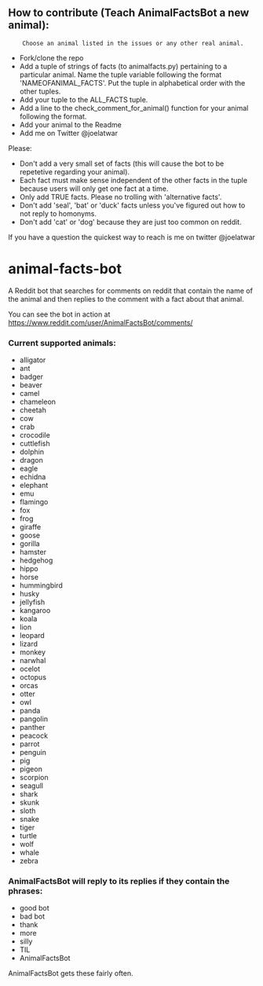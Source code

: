 ## How to contribute (Teach AnimalFactsBot a new animal):
        Choose an animal listed in the issues or any other real animal.

* Fork/clone the repo
* Add a tuple of strings of facts (to animalfacts.py) pertaining to a particular animal. Name the tuple variable following the format 'NAMEOFANIMAL_FACTS'. Put the tuple in alphabetical order with the other tuples.
* Add your tuple to the ALL_FACTS tuple.
* Add a line to the check_comment_for_animal() function for your animal following the format.
* Add your animal to the Readme
* Add me on Twitter @joelatwar


Please: 
* Don't add a very small set of facts (this will cause the bot to be repetetive regarding your animal).
* Each fact must make sense independent of the other facts in the tuple because users will only get one fact at a time.
* Only add TRUE facts. Please no trolling with 'alternative facts'.
* Don't add 'seal', 'bat' or 'duck' facts unless you've figured out how to not reply to homonyms.
* Don't add 'cat' or 'dog' because they are just too common on reddit.
 
If you have a question the quickest way to reach is me on twitter @joelatwar


# animal-facts-bot

A Reddit bot that searches for comments on reddit that contain the name of the animal and then replies to the comment with a fact about that animal.

You can see the bot in action at https://www.reddit.com/user/AnimalFactsBot/comments/

### Current supported animals:
* alligator
* ant
* badger
* beaver
* camel
* chameleon
* cheetah
* cow
* crab
* crocodile
* cuttlefish
* dolphin
* dragon
* eagle
* echidna
* elephant
* emu
* flamingo
* fox
* frog
* giraffe
* goose
* gorilla
* hamster
* hedgehog
* hippo
* horse
* hummingbird
* husky
* jellyfish
* kangaroo
* koala
* lion
* leopard
* lizard
* monkey
* narwhal
* ocelot
* octopus
* orcas
* otter
* owl
* panda
* pangolin
* panther
* peacock
* parrot
* penguin
* pig
* pigeon
* scorpion
* seagull
* shark
* skunk
* sloth
* snake
* tiger
* turtle
* wolf
* whale
* zebra

### AnimalFactsBot will reply to its replies if they contain the phrases:
* good bot
* bad bot
* thank
* more
* silly
* TIL
* AnimalFactsBot

AnimalFactsBot gets these fairly often.
